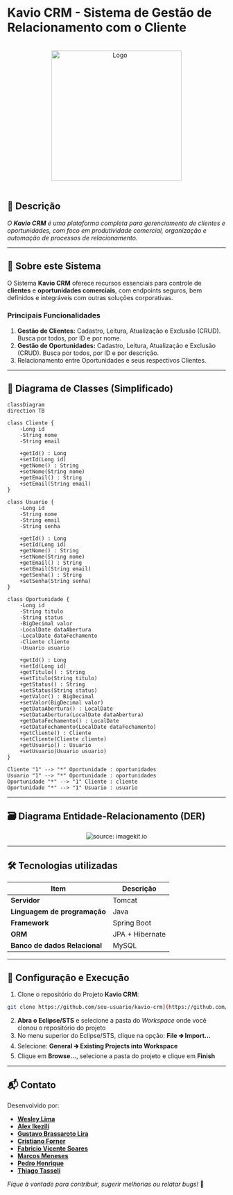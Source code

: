 # Kavio CRM - Sistema de Gestão de Relacionamento com o Cliente

<br />

<div align="center">
  <img src="https://github.com/user-attachments/assets/5c30c61a-ec3b-46e7-ad3d-cf8c4d997a22" alt="Logo" width="300" height="300" />
</div>

<br />

## 📌 Descrição

*O **Kavio CRM** é uma plataforma completa para gerenciamento de clientes e oportunidades, com foco em produtividade comercial, organização e automação de processos de relacionamento.*

------

## 🚀 Sobre este Sistema

O Sistema **Kavio CRM** oferece recursos essenciais para controle de **clientes** e **oportunidades comerciais**, com endpoints seguros, bem definidos e integráveis com outras soluções corporativas.

### Principais Funcionalidades

1.  **Gestão de Clientes:**
    Cadastro, Leitura, Atualização e Exclusão (CRUD). Busca por todos, por ID e por nome.
2.  **Gestão de Oportunidades:**
    Cadastro, Leitura, Atualização e Exclusão (CRUD). Busca por todos, por ID e por descrição.
3.  Relacionamento entre Oportunidades e seus respectivos Clientes.

------

## 🧩 Diagrama de Classes (Simplificado)

```mermaid
classDiagram
direction TB

class Cliente {
    -Long id  
    -String nome  
    -String email

    +getId() : Long  
    +setId(Long id)  
    +getNome() : String  
    +setNome(String nome)
    +getEmail() : String
    +setEmail(String email)
}

class Usuario {
    -Long id
    -String nome
    -String email
    -String senha

    +getId() : Long
    +setId(Long id)
    +getNome() : String
    +setNome(String nome)
    +getEmail() : String
    +setEmail(String email)
    +getSenha() : String
    +setSenha(String senha)
}

class Oportunidade {
    -Long id  
    -String titulo
    -String status  
    -BigDecimal valor  
    -LocalDate dataAbertura
    -LocalDate dataFechamento
    -Cliente cliente
    -Usuario usuario

    +getId() : Long  
    +setId(Long id)  
    +getTitulo() : String  
    +setTitulo(String titulo)  
    +getStatus() : String  
    +setStatus(String status)  
    +getValor() : BigDecimal  
    +setValor(BigDecimal valor)  
    +getDataAbertura() : LocalDate  
    +setDataAbertura(LocalDate dataAbertura)  
    +getDataFechamento() : LocalDate  
    +setDataFechamento(LocalDate dataFechamento)
    +getCliente() : Cliente
    +setCliente(Cliente cliente)
    +getUsuario() : Usuario
    +setUsuario(Usuario usuario)
}

Cliente "1" --> "*" Oportunidade : oportunidades  
Usuario "1" --> "*" Oportunidade : oportunidades  
Oportunidade "*" --> "1" Cliente : cliente  
Oportunidade "*" --> "1" Usuario : usuario  

```

------

## 🗃️ Diagrama Entidade-Relacionamento (DER)

<div align="center">
    <img src="https://github.com/user-attachments/assets/1a0d005b-7d8a-43e5-8399-cd03e5282ba5" title="source: imagekit.io" />
</div>

------

## 🛠️ Tecnologias utilizadas

| Item                          | Descrição           |
| ----------------------------- | ------------------- |
| **Servidor**                  | Tomcat              |
| **Linguagem de programação**  | Java                |
| **Framework**                 | Spring Boot         |
| **ORM**                       | JPA + Hibernate     |
| **Banco de dados Relacional** | MySQL               |

------

## 🧪 Configuração e Execução

1. Clone o repositório do Projeto **Kavio CRM**:

```bash
git clone https://github.com/seu-usuario/kavio-crm](https://github.com/Cavaleiros-Templarios/projeto_03_backend.git)
```

2. **Abra o Eclipse/STS** e selecione a pasta do *Workspace* onde você clonou o repositório do projeto  
3. No menu superior do Eclipse/STS, clique na opção: **File 🡲 Import...**  
4. Selecione: **General 🡲 Existing Projects into Workspace**  
5. Clique em **Browse...**, selecione a pasta do projeto e clique em **Finish**

------

## 📬 Contato

Desenvolvido por:

- [**Wesley Lima**](https://github.com/Wezzlim)  
- [**Alex Ikezili**](https://github.com/alexikezili)  
- [**Gustavo Brassaroto Lira**](https://github.com/Brassaroto)  
- [**Cristiano Forner**](https://github.com/cristianoforner)  
- [**Fabricio Vicente Soares**](https://github.com/Fabriciovics)  
- [**Marcos Meneses**](https://github.com/MarcosvMeneses)  
- [**Pedro Henrique**](https://github.com/phccoelho)  
- [**Thiago Tasseli**](https://github.com/tasselii) 

_Fique à vontade para contribuir, sugerir melhorias ou relatar bugs!_ 🚀
